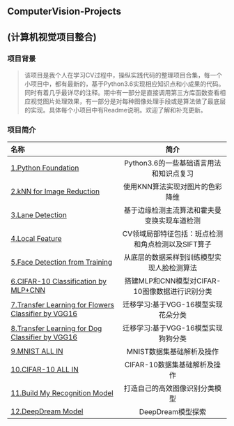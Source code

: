 ## ComputerVision-Projects 
## (计算机视觉项目整合)

### 项目背景
>该项目是我个人在学习CV过程中，操纵实践代码的整理项目合集，每一个小项目中，都有最新的，基于Python3.6实现相应知识点和小成果的代码。同时有着几乎最详尽的注释。期中有一部分是直接调用第三方库函数查看相应视觉图片处理效果，有一部分是对每种图像处理手段或是算法做了最底层的实现。具体每个小项目中有Readme说明。欢迎了解和补充更新。

### 项目简介
|名称|简介|
|:-------------|:-------------:|
|[1.Python Foundation](https://github.com/LittleHeap/ComputerVision-Projects/tree/master/1.Python%20Foundation)|Python3.6的一些基础语言用法和知识点复习|
|[2.kNN for Image Reduction](https://github.com/LittleHeap/ComputerVision-Projects/tree/master/2.kNN%20for%20Image%20Reduction)|使用KNN算法实现对图片的色彩降维|
|[3.Lane Detection](https://github.com/LittleHeap/ComputerVision-Projects/tree/master/3.Lane%20Detection)|基于边缘检测主流算法和霍夫曼变换实现车道检测|
|[4.Local Feature](https://github.com/LittleHeap/ComputerVision-Projects/tree/master/4.Local%20Feature)|CV领域局部特征包括：斑点检测和角点检测以及SIFT算子|
|[5.Face Detection from Training](https://github.com/LittleHeap/ComputerVision-Projects/tree/master/5.Face%20Detection%20from%20Training)|从底层的数据采样到训练模型实现人脸检测算法|
|[6.CIFAR-10 Classification by MLP+CNN](https://github.com/LittleHeap/ComputerVision-Projects/tree/master/6.CIFAR-10%20Classification%20by%20MLP%2BCNN)|搭建MLP和CNN模型对CIFAR-10图像数据进行识别分类|
|[7.Transfer Learning for Flowers Classifier by VGG16](https://github.com/LittleHeap/ComputerVision-Projects/tree/master/7.Transfer%20Learning%20for%20Flowers%20Classifier%20by%20VGG16)|迁移学习:基于VGG-16模型实现花朵分类|
|[8.Transfer Learning for Dog Classifier by VGG16](https://github.com/LittleHeap/ComputerVision-Projects/tree/master/8.Transfer%20Learning%20for%20Dog%20Classifier%20by%20VGG16)|迁移学习:基于VGG-16模型实现狗狗分类|
|[9.MNIST ALL IN](https://github.com/LittleHeap/ComputerVision-Projects/tree/master/9.MNIST%20ALL%20IN)|MNIST数据集基础解析及操作|
|[10.CIFAR-10 ALL IN](https://github.com/LittleHeap/ComputerVision-Projects/tree/master/10.CIFAR-10%20ALL%20IN)|CIFAR-10数据集基础解析及操作|
|[11.Build My Recognition Model](https://github.com/LittleHeap/ComputerVision-Projects/tree/master/11.Build%20My%20Recognition%20Model)|打造自己的高效图像识别分类模型|
|[12.DeepDream Model](https://github.com/LittleHeap/ComputerVision-Projects/tree/master/12.DeepDream%20Model)|DeepDream模型探索|

